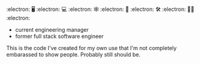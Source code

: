 :electron: 🖥️ :electron: 💻 :electron: 🕸️ :electron: 📱 :electron: 🛠️ :electron: 🤦‍♂️ :electron:

- current engineering manager
- former full stack software engineer

This is the code I've created for my own use that I'm not completely embarassed to show people.  Probably still should be.
